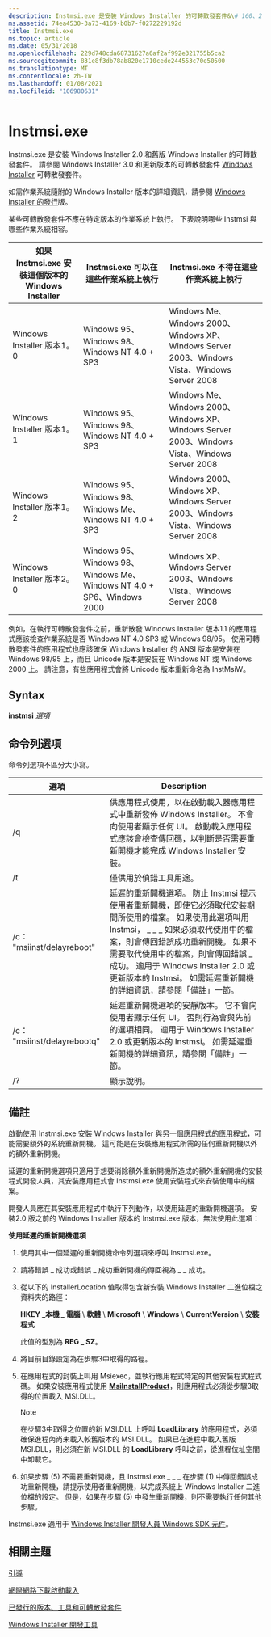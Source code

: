 ```yaml
---
description: Instmsi.exe 是安裝 Windows Installer 的可轉散發套件&\# 160、2.0 和舊版的 Windows Installer。 請參閱可轉散發套件的 Windows Installer 可轉散發套件，適用于 Windows Installer&\# 160、3.0 和更新版本。
ms.assetid: 74ea4530-3a73-4169-b0b7-f0272229192d
title: Instmsi.exe
ms.topic: article
ms.date: 05/31/2018
ms.openlocfilehash: 229d748cda68731627a6af2af992e321755b5ca2
ms.sourcegitcommit: 831e8f3db78ab820e1710cede244553c70e50500
ms.translationtype: MT
ms.contentlocale: zh-TW
ms.lasthandoff: 01/08/2021
ms.locfileid: "106980631"
---
```

# <a name="instmsiexe"></a>Instmsi.exe

Instmsi.exe 是安裝 Windows Installer 2.0 和舊版 Windows Installer 的可轉散發套件。 請參閱 Windows Installer 3.0 和更新版本的可轉散發套件 [Windows Installer](windows-installer-redistributables.md) 可轉散發套件。

如需作業系統隨附的 Windows Installer 版本的詳細資訊，請參閱 [Windows Installer 的發行](released-versions-of-windows-installer.md)版。

某些可轉散發套件不應在特定版本的作業系統上執行。 下表說明哪些 Instmsi 與哪些作業系統相容。



| 如果 Instmsi.exe 安裝這個版本的 Windows Installer | Instmsi.exe 可以在這些作業系統上執行                    | Instmsi.exe 不得在這些作業系統上執行                                        |
|---------------------------------------------------------------|----------------------------------------------------------------------|-----------------------------------------------------------------------------------------------|
| Windows Installer 版本1。0                                 | Windows 95、Windows 98、Windows NT 4.0 + SP3                           | Windows Me、Windows 2000、Windows XP、Windows Server 2003、Windows Vista、Windows Server 2008 |
| Windows Installer 版本1。1                                 | Windows 95、Windows 98、Windows NT 4.0 + SP3                           | Windows Me、Windows 2000、Windows XP、Windows Server 2003、Windows Vista、Windows Server 2008 |
| Windows Installer 版本1。2                                 | Windows 95、Windows 98、Windows Me、Windows NT 4.0 + SP3               | Windows 2000、Windows XP、Windows Server 2003、Windows Vista、Windows Server 2008             |
| Windows Installer 版本2。0                                 | Windows 95、Windows 98、Windows Me、Windows NT 4.0 + SP6、Windows 2000 | Windows XP、Windows Server 2003、Windows Vista、Windows Server 2008                           |



 

例如，在執行可轉散發套件之前，重新散發 Windows Installer 版本1.1 的應用程式應該檢查作業系統是否 Windows NT 4.0 SP3 或 Windows 98/95。 使用可轉散發套件的應用程式也應該確保 Windows Installer 的 ANSI 版本是安裝在 Windows 98/95 上，而且 Unicode 版本是安裝在 Windows NT 或 Windows 2000 上。 請注意，有些應用程式會將 Unicode 版本重新命名為 InstMsiW。

## <a name="syntax"></a>Syntax

**instmsi** *選項*

## <a name="command-line-options"></a>命令列選項

命令列選項不區分大小寫。



| 選項                     | Description                                                                                                                                                                                                                                                                                                                                                                                                                                                                                                                |
|----------------------------|----------------------------------------------------------------------------------------------------------------------------------------------------------------------------------------------------------------------------------------------------------------------------------------------------------------------------------------------------------------------------------------------------------------------------------------------------------------------------------------------------------------------------|
| /q                         | 供應用程式使用，以在啟動載入器應用程式中重新發佈 Windows Installer。 不會向使用者顯示任何 UI。 啟動載入應用程式應該會檢查傳回碼，以判斷是否需要重新開機才能完成 Windows Installer 安裝。                                                                                                                                                                                                                          |
| /t                         | 僅供用於偵錯工具用途。                                                                                                                                                                                                                                                                                                                                                                                                                                                                                          |
| /c： "msiinst/delayreboot"  | 延遲的重新開機選項。 防止 Instmsi 提示使用者重新開機，即使它必須取代安裝期間所使用的檔案。 如果使用此選項叫用 Instmsi， \_ \_ \_ 如果必須取代使用中的檔案，則會傳回錯誤成功重新開機。 如果不需要取代使用中的檔案，則會傳回錯誤 \_ 成功。 適用于 Windows Installer 2.0 或更新版本的 Instmsi。 如需延遲重新開機的詳細資訊，請參閱「備註」一節。<br/> |
| /c： "msiinst/delayrebootq" | 延遲重新開機選項的安靜版本。 它不會向使用者顯示任何 UI。 否則行為會與先前的選項相同。 適用于 Windows Installer 2.0 或更新版本的 Instmsi。 如需延遲重新開機的詳細資訊，請參閱「備註」一節。<br/>                                                                                                                                                                                                                           |
| /?                         | 顯示說明。                                                                                                                                                                                                                                                                                                                                                                                                                                                                                                             |



 

## <a name="remarks"></a>備註

啟動使用 Instmsi.exe 安裝 Windows Installer 與另一個[應用程式的應用程式](bootstrapping.md)，可能需要額外的系統重新開機。 這可能是在安裝應用程式所需的任何重新開機以外的額外重新開機。

延遲的重新開機選項只適用于想要消除額外重新開機所造成的額外重新開機的安裝程式開發人員，其安裝應用程式會 Instmsi.exe 使用安裝程式來安裝使用中的檔案。

開發人員應在其安裝應用程式中執行下列動作，以使用延遲的重新開機選項。 安裝2.0 版之前的 Windows Installer 版本的 Instmsi.exe 版本，無法使用此選項：

**使用延遲的重新開機選項**

1.  使用其中一個延遲的重新開機命令列選項來呼叫 Instmsi.exe。
2.  請將錯誤 \_ 成功或錯誤 \_ 成功重新開機的傳回視為 \_ \_ 成功。
3.  從以下的 InstallerLocation 值取得包含新安裝 Windows Installer 二進位檔之資料夾的路徑：

    **HKEY \_本機 \_ 電腦** \\ **軟體** \\ **Microsoft** \\ **Windows** \\ **CurrentVersion** \\ **安裝程式**

    此值的型別為 **REG \_ SZ**。

4.  將目前目錄設定為在步驟3中取得的路徑。
5.  在應用程式的封裝上叫用 Msiexec，並執行應用程式特定的其他安裝程式程式碼。 如果安裝應用程式使用 [**MsiInstallProduct**](/windows/desktop/api/Msi/nf-msi-msiinstallproducta)，則應用程式必須從步驟3取得的位置載入 MSI.DLL。
    > [!Note]  
    > 在步驟3中取得之位置的新 MSI.DLL 上呼叫 **LoadLibrary** 的應用程式，必須確保進程內尚未載入較舊版本的 MSI.DLL。 如果已在進程中載入舊版 MSI.DLL，則必須在新 MSI.DLL 的 **LoadLibrary** 呼叫之前，從進程位址空間中卸載它。

     

6.  如果步驟 (5) 不需要重新開機，且 Instmsi.exe \_ \_ \_ 在步驟 (1) 中傳回錯誤成功重新開機，請提示使用者重新開機，以完成系統上 Windows Installer 二進位檔的設定。 但是，如果在步驟 (5) 中發生重新開機，則不需要執行任何其他步驟。

Instmsi.exe 適用于 [Windows Installer 開發人員 Windows SDK 元件](platform-sdk-components-for-windows-installer-developers.md)。

## <a name="related-topics"></a>相關主題

<dl> <dt>

[引導](bootstrapping.md)
</dt> <dt>

[網際網路下載啟動載入](internet-download-bootstrapping.md)
</dt> <dt>

[已發行的版本、工具和可轉散發套件](released-versions-tools-and-redistributables.md)
</dt> <dt>

[Windows Installer 開發工具](windows-installer-development-tools.md)
</dt> </dl>

 

 





